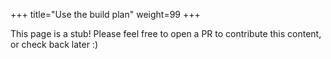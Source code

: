 +++
title="Use the build plan"
weight=99
+++

<!--more-->

This page is a stub! Please feel free to open a PR to contribute this content, or check back later :)
